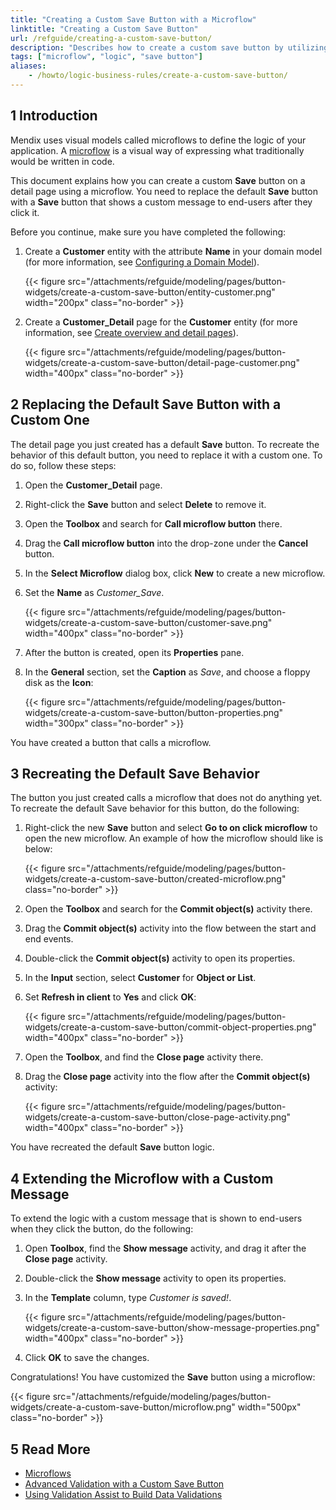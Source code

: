 ```yaml
---
title: "Creating a Custom Save Button with a Microflow"
linktitle: "Creating a Custom Save Button"
url: /refguide/creating-a-custom-save-button/
description: "Describes how to create a custom save button by utilizing microflows."
tags: ["microflow", "logic", "save button"]
aliases:
    - /howto/logic-business-rules/create-a-custom-save-button/
---
```


## 1 Introduction

Mendix uses visual models called microflows to define the logic of your application. A [microflow](/refguide/microflows/) is a visual way of expressing what traditionally would be written in code. 

This document explains how you can create a custom **Save** button on a detail page using a microflow. You need to replace the default **Save** button with a **Save** button that shows a custom message to end-users after they click it. 

Before you continue, make sure you have completed the following:

1. Create a **Customer** entity with the attribute **Name** in your domain model (for more information, see [Configuring a Domain Model](/refguide/configuring-a-domain-model/)).

    {{< figure src="/attachments/refguide/modeling/pages/button-widgets/create-a-custom-save-button/entity-customer.png" width="200px" class="no-border" >}}

2. Create a **Customer_Detail** page for the **Customer** entity (for more information, see [Create overview and detail pages](/howto/front-end/create-your-first-two-overview-and-detail-pages/)).

    {{< figure src="/attachments/refguide/modeling/pages/button-widgets/create-a-custom-save-button/detail-page-customer.png" width="400px" class="no-border" >}}

## 2 Replacing the Default Save Button with a Custom One

The detail page you just created has a default **Save** button. To recreate the behavior of this default button, you need to replace it with a custom one. To do so, follow these steps:

1. Open the **Customer_Detail** page.
2. Right-click the **Save** button and select **Delete** to remove it.
3. Open the **Toolbox** and search for **Call microflow button** there.
4. Drag the **Call microflow button** into the drop-zone under the **Cancel** button.
5. In the **Select Microflow** dialog box, click **New** to create a new microflow.
6. Set the **Name** as *Customer_Save*.

    {{< figure src="/attachments/refguide/modeling/pages/button-widgets/create-a-custom-save-button/customer-save.png" width="400px" class="no-border" >}}

7. After the button is created, open its **Properties** pane.
8. In the **General** section, set the **Caption** as *Save*, and choose a floppy disk as the **Icon**:

    {{< figure src="/attachments/refguide/modeling/pages/button-widgets/create-a-custom-save-button/button-properties.png" width="300px" class="no-border" >}}

You have created a button that calls a microflow.

## 3 Recreating the Default Save Behavior

The button you just created calls a microflow that does not do anything yet. To recreate the default Save behavior for this button, do the following:

1. Right-click the new **Save** button and select **Go to on click microflow** to open the new microflow. An example of how the microflow should like is below:

    {{< figure src="/attachments/refguide/modeling/pages/button-widgets/create-a-custom-save-button/created-microflow.png" class="no-border" >}}

2. Open the **Toolbox** and search for the **Commit object(s)** activity there.
3. Drag the **Commit object(s)** activity into the flow between the start and end events.
4. Double-click the **Commit object(s)** activity to open its properties.
5. In the **Input** section, select **Customer** for **Object or List**.
6. Set **Refresh in client** to **Yes** and click **OK**:

    {{< figure src="/attachments/refguide/modeling/pages/button-widgets/create-a-custom-save-button/commit-object-properties.png" width="400px" class="no-border" >}}

7. Open the **Toolbox**, and find the **Close page** activity there.
8. Drag the **Close page** activity into the flow after the **Commit object(s)** activity:

    {{< figure src="/attachments/refguide/modeling/pages/button-widgets/create-a-custom-save-button/close-page-activity.png" width="400px" class="no-border" >}}

You have recreated the default **Save** button logic.

## 4 Extending the Microflow with a Custom Message

To extend the logic with a custom message that is shown to end-users when they click the button, do the following:

1. Open **Toolbox**, find the **Show message** activity, and drag it after the **Close page** activity.
2. Double-click the **Show message** activity to open its properties.
3. In the **Template** column, type *Customer is saved!*.

    {{< figure src="/attachments/refguide/modeling/pages/button-widgets/create-a-custom-save-button/show-message-properties.png" width="400px" class="no-border" >}}

4. Click **OK** to save the changes. 

Congratulations! You have customized the **Save** button using a microflow: 

{{< figure src="/attachments/refguide/modeling/pages/button-widgets/create-a-custom-save-button/microflow.png" width="500px" class="no-border" >}}

## 5 Read More

* [Microflows](/refguide/microflows/)
* [Advanced Validation with a Custom Save Button](/refguide/setting-up-data-validation/#custom-validation-save-button)
* [Using Validation Assist to Build Data Validations](/refguide/validation-assist/#data-validations)
